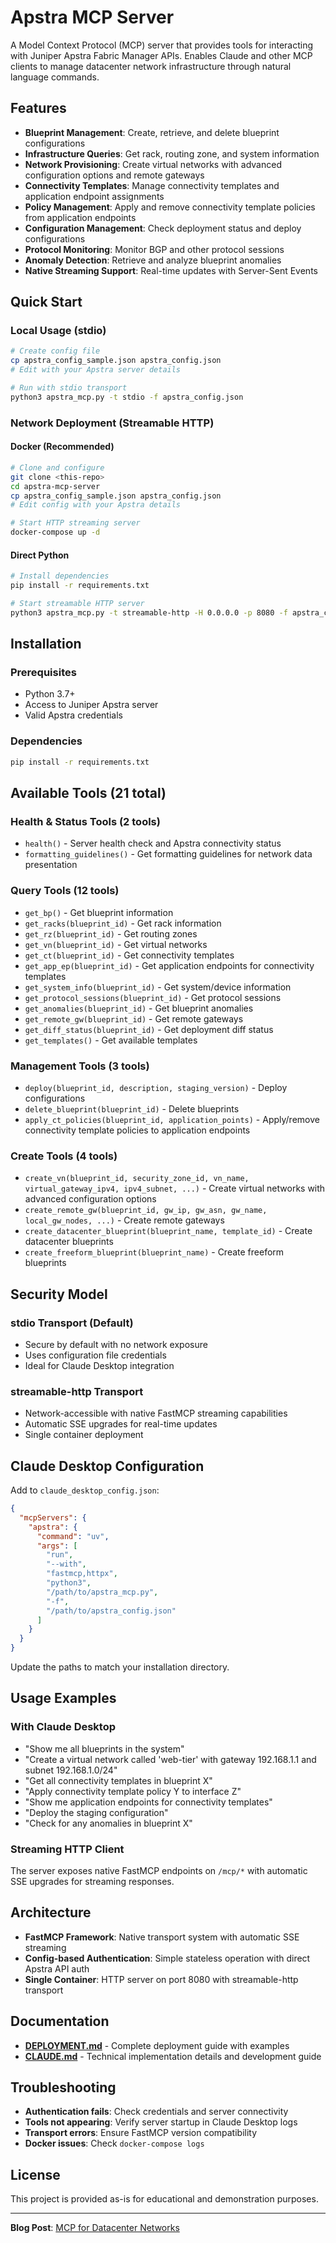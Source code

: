 # Apstra MCP Server

A Model Context Protocol (MCP) server that provides tools for interacting with Juniper Apstra Fabric Manager APIs. Enables Claude and other MCP clients to manage datacenter network infrastructure through natural language commands.

## Features

- **Blueprint Management**: Create, retrieve, and delete blueprint configurations
- **Infrastructure Queries**: Get rack, routing zone, and system information  
- **Network Provisioning**: Create virtual networks with advanced configuration options and remote gateways
- **Connectivity Templates**: Manage connectivity templates and application endpoint assignments
- **Policy Management**: Apply and remove connectivity template policies from application endpoints
- **Configuration Management**: Check deployment status and deploy configurations
- **Protocol Monitoring**: Monitor BGP and other protocol sessions
- **Anomaly Detection**: Retrieve and analyze blueprint anomalies
- **Native Streaming Support**: Real-time updates with Server-Sent Events

## Quick Start

### Local Usage (stdio)
```bash
# Create config file
cp apstra_config_sample.json apstra_config.json
# Edit with your Apstra server details

# Run with stdio transport
python3 apstra_mcp.py -t stdio -f apstra_config.json
```

### Network Deployment (Streamable HTTP)

#### Docker (Recommended)
```bash
# Clone and configure
git clone <this-repo>
cd apstra-mcp-server
cp apstra_config_sample.json apstra_config.json
# Edit config with your Apstra details

# Start HTTP streaming server
docker-compose up -d
```

#### Direct Python
```bash
# Install dependencies
pip install -r requirements.txt

# Start streamable HTTP server
python3 apstra_mcp.py -t streamable-http -H 0.0.0.0 -p 8080 -f apstra_config.json
```

## Installation

### Prerequisites
- Python 3.7+
- Access to Juniper Apstra server
- Valid Apstra credentials

### Dependencies
```bash
pip install -r requirements.txt
```

## Available Tools (21 total)

### Health & Status Tools (2 tools)
- `health()` - Server health check and Apstra connectivity status
- `formatting_guidelines()` - Get formatting guidelines for network data presentation

### Query Tools (12 tools)
- `get_bp()` - Get blueprint information
- `get_racks(blueprint_id)` - Get rack information  
- `get_rz(blueprint_id)` - Get routing zones
- `get_vn(blueprint_id)` - Get virtual networks
- `get_ct(blueprint_id)` - Get connectivity templates
- `get_app_ep(blueprint_id)` - Get application endpoints for connectivity templates
- `get_system_info(blueprint_id)` - Get system/device information
- `get_protocol_sessions(blueprint_id)` - Get protocol sessions
- `get_anomalies(blueprint_id)` - Get blueprint anomalies
- `get_remote_gw(blueprint_id)` - Get remote gateways
- `get_diff_status(blueprint_id)` - Get deployment diff status
- `get_templates()` - Get available templates

### Management Tools (3 tools)
- `deploy(blueprint_id, description, staging_version)` - Deploy configurations
- `delete_blueprint(blueprint_id)` - Delete blueprints
- `apply_ct_policies(blueprint_id, application_points)` - Apply/remove connectivity template policies to application endpoints

### Create Tools (4 tools)
- `create_vn(blueprint_id, security_zone_id, vn_name, virtual_gateway_ipv4, ipv4_subnet, ...)` - Create virtual networks with advanced configuration options
- `create_remote_gw(blueprint_id, gw_ip, gw_asn, gw_name, local_gw_nodes, ...)` - Create remote gateways  
- `create_datacenter_blueprint(blueprint_name, template_id)` - Create datacenter blueprints
- `create_freeform_blueprint(blueprint_name)` - Create freeform blueprints

## Security Model

### stdio Transport (Default)
- Secure by default with no network exposure
- Uses configuration file credentials
- Ideal for Claude Desktop integration

### streamable-http Transport
- Network-accessible with native FastMCP streaming capabilities
- Automatic SSE upgrades for real-time updates
- Single container deployment

## Claude Desktop Configuration

Add to `claude_desktop_config.json`:

```json
{
  "mcpServers": {
    "apstra": {
      "command": "uv",
      "args": [
        "run",
        "--with",
        "fastmcp,httpx",
        "python3",
        "/path/to/apstra_mcp.py",
        "-f",
        "/path/to/apstra_config.json"
      ]
    }
  }
}
```

Update the paths to match your installation directory.

## Usage Examples

### With Claude Desktop
- "Show me all blueprints in the system"
- "Create a virtual network called 'web-tier' with gateway 192.168.1.1 and subnet 192.168.1.0/24"
- "Get all connectivity templates in blueprint X"
- "Apply connectivity template policy Y to interface Z"
- "Show me application endpoints for connectivity templates"
- "Deploy the staging configuration"
- "Check for any anomalies in blueprint X"

### Streaming HTTP Client
The server exposes native FastMCP endpoints on `/mcp/*` with automatic SSE upgrades for streaming responses.

## Architecture

- **FastMCP Framework**: Native transport system with automatic SSE streaming
- **Config-based Authentication**: Simple stateless operation with direct Apstra API auth
- **Single Container**: HTTP server on port 8080 with streamable-http transport

## Documentation

- **[DEPLOYMENT.md](DEPLOYMENT.md)** - Complete deployment guide with examples
- **[CLAUDE.md](CLAUDE.md)** - Technical implementation details and development guide

## Troubleshooting

- **Authentication fails**: Check credentials and server connectivity
- **Tools not appearing**: Verify server startup in Claude Desktop logs
- **Transport errors**: Ensure FastMCP version compatibility
- **Docker issues**: Check `docker-compose logs`

## License

This project is provided as-is for educational and demonstration purposes.

---
**Blog Post**: [MCP for Datacenter Networks](https://medium.com/@vignitin/mcp-for-datacenter-networks-aa003de81256)